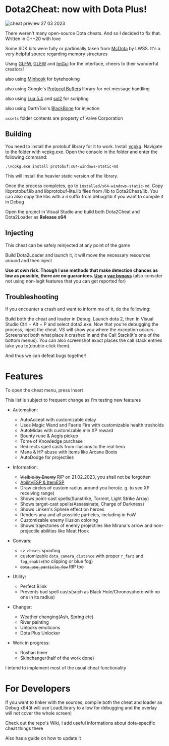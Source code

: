 # Dota2Cheat: now with Dota Plus!

![cheat preview 27 03 2023](https://user-images.githubusercontent.com/66470490/228053121-ed8cbc2b-8f9f-4db7-914c-81db2dad518d.png)

There weren't many open-source Dota cheats. And so I decided to fix that.
Written in C++20 with love

Some SDK bits were fully or partionally taken from [McDota](https://github.com/LWSS/McDota) by LWSS. It's a very helpful source regarding memory structures

Using [GLFW](https://github.com/glfw/glfw), [GLEW](https://glew.sourceforge.net/) and [ImGui](https://github.com/ocornut/imgui) for the interface, cheers to their wonderful creators!

also using [Minhook](https://github.com/TsudaKageyu/minhook) for bytehooking

also using Google's [Protocol Buffers](https://github.com/protocolbuffers/protobuf) library for net message handling

also using [Lua 5.4](https://www.lua.org/) and [sol2](https://github.com/ThePhD/sol2) for scripting

also using DarthTon's [BlackBone](https://github.com/DarthTon/Blackbone) for injection

`assets` folder contents are property of Valve Corporation

## Building
You need to install the protobuf library for it to work. Install [vcpkg](https://vcpkg.io/en/getting-started.html). Navigate to the folder with vcpkg.exe. Open the console in the folder and enter the following command:

`.\vcpkg.exe install protobuf:x64-windows-static-md`

This will install the heavier static version of the library. 

Once the process completes, go to `installed/x64-windows-static-md`. Copy libprotobuf.lib and libprotobuf-lite.lib files from /lib to Dota2Cheat/lib. You can also copy the libs with a `d` suffix from debug/lib if you want to compile it in Debug

Open the project in Visual Studio and build both Dota2Cheat and Dota2Loader as **Release x64**

## Injecting

This cheat can be safely reinjected at any point of the game

Build Dota2Loader and launch it, it will move the necessary resources around and then inject

**Use at own risk. Though I use methods that make detection chances as low as possible, there are no guarantees. [Use](https://github.com/zyhp/vac3_inhibitor) a [vac bypass](https://github.com/danielkrupinski/VAC-Bypass)** (also consider not using non-legit features that you can get reported for)

## Troubleshooting

If you encounter a crash and want to inform me of it, do the following:

Build both the cheat and loader in Debug. Launch dota 2, then In Visual Studio Ctrl + Alt + P and select dota2.exe.
Now that you're debugging the process, inject the cheat. VS will show you where the exception occurs.
Screenshot both what place it crashed in and the Call Stack(it's one of the bottom menus).
You can also screenshot exact places the call stack entries take you to(double-click them).

And thus we can defeat bugs together!

# Features
To open the cheat menu, press Insert

This list is subject to frequent change as I'm testing new features

* Automation:
  * AutoAccept with customizable delay
  * Uses Magic Wand and Faerie Fire with customizable health tresholds
  * AutoMidas with customizable min XP reward
  * Bounty rune & Aegis pickup
  * Tome of Knowledge purchase
  * Redirects spell casts from illusions to the real hero
  * Mana & HP abuse with items like Arcane Boots
  * AutoDodge for projectiles
  
* Information:
  * ~~Visible by Enemy~~ RIP on 21.02.2023, you shall not be forgotten
  * [AbilityESP & ItemESP](https://youtu.be/U-ZhxwjEw4k)
  * Draw circles of custom radius around you hero(e. g. to see XP receiving range)
  * Shows point-cast spells(Sunstrike, Torrent, Light Strike Array)
  * Shows target-cast spells(Assassinate, Charge of Darkness)
  * Shows Linken's Sphere effect on heroes
  * Renders any and all possible particles, including in FoW
  * Customizable enemy illusion coloring
  * Shows trajectories of enemy projectiles like Mirana's arrow and non-projectile abilities like Meat Hook
  
* Convars:
  * `sv_cheats` spoofing
  * customizable `dota_camera_distance` with proper `r_farz` and `fog_enable`(no clipping or blue fog)
  * ~~`dota_use_particle_fow`~~ RIP too

* Utility:
  * Perfect Blink
  * Prevents bad spell casts(such as Black Hole/Chronosphere with no one in its radius)

* Changer:
  * Weather changing(Ash, Spring etc)
  * River painting
  * Unlocks emoticons
  * Dota Plus Unlocker
  
* Work in progress:
  * Roshan timer
  * Skinchanger(half of the work done)
  
I intend to implement most of the usual cheat functionality

# For Developers

If you want to tinker with the sources, compile both the cheat and loader as Debug x64(it will use LoadLibrary to allow for debugging and the overlay will not cover the whole screen)

Check out the repo's Wiki, I add useful informations about dota-specific cheat things there

Also has a guide on how to update it
